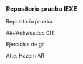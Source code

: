 ### Repositorio prueba IEXE

Repositorio prueba

###Actividades GIT

Ejercicios de git

Atte. Hazem AR
